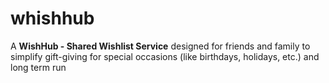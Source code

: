 # whishhub
A **WishHub - Shared Wishlist Service** designed for friends and family to simplify gift-giving for special occasions (like birthdays, holidays, etc.) and long term run